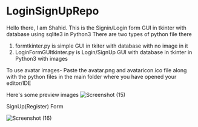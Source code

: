 # LoginSignUpRepo

Hello there, I am Shahid. This is the Signin/Login form GUI in tkinter with database using sqlite3 in Python3
There are two types of python file there
1. formtkinter.py is simple GUI in tkiter with database with no image in it
2. LoginFormGUItkinter.py is Login/SignUp GUI with database in tkinter in Python3 with images

 To use avatar images-
 Paste the avatar.png and avataricon.ico file along with the python files in the main folder where you have opened your editor/IDE
 
 Here's some preview images 
 ![Screenshot (15)](https://user-images.githubusercontent.com/93634913/141010308-1a80cd20-f88e-447b-bc45-9abb8c4bd000.png)
 
 SignUp(Register) Form
 
 ![Screenshot (16)](https://user-images.githubusercontent.com/93634913/141011456-7b8275d1-d731-43be-b250-c2995fa211fe.png)
 
